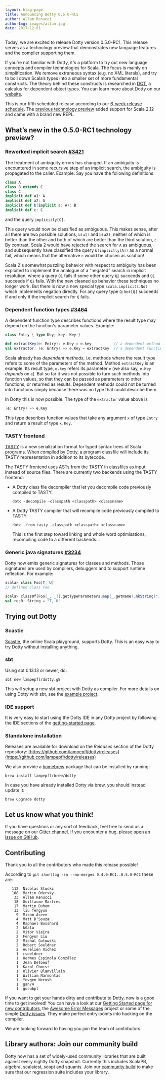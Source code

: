 ```yaml
---
layout: blog-page
title: Announcing Dotty 0.5.0-RC1
author: Allan Renucci
authorImg: images/allan.jpg
date: 2017-12-01
---
```


Today, we are excited to release Dotty version 0.5.0-RC1. This release
serves as a technology preview that demonstrates new language features
and the compiler supporting them.

If you’re not familiar with Dotty, it's a platform to try out new language concepts and compiler
technologies for Scala. The focus is mainly on simplification. We remove extraneous syntax
(e.g. no XML literals), and try to boil down Scala’s types into a smaller set of more fundamental
constructs. The theory behind these constructs is researched in
[DOT](https://infoscience.epfl.ch/record/215280), a calculus for dependent object types.
You can learn more about Dotty on our [website](http://dotty.epfl.ch).

<!--more-->

This is our fifth scheduled release according to our [6-week release schedule](https://dotty.epfl.ch/docs/usage/version-numbers.html).
The [previous technology preview](/_blog/_posts/2017-10-16-fourth-dotty-milestone-release.html) added
support for Scala 2.12 and came with a brand new REPL.

## What’s new in the 0.5.0-RC1 technology preview?

### Reworked implicit search [#3421](https://github.com/lampepfl/dotty/pull/3421)
The treatment of ambiguity errors has changed. If an ambiguity is encountered
in some recursive step of an implicit search, the ambiguity is propagated to the caller.
Example: Say you have the following definitions:

```scala
class A
class B extends C
class C
implicit def a1: A
implicit def a2: A
implicit def b(implicit a: A): B
implicit def c: C
```

and the query `implicitly[C]`.

This query would now be classified as ambiguous. This makes sense, after all
there are two possible solutions, `b(a1)` and `b(a2)`, neither of which is better
than the other and both of which are better than the third solution, `c`.
By contrast, Scala 2 would have rejected the search for `A` as
ambiguous, and subsequently have classified the query `b(implictly[A])` as a normal fail,
which means that the alternative `c` would be chosen as solution!

Scala 2's somewhat puzzling behavior with respect to ambiguity has been exploited to implement
the analogue of a "negated" search in implicit resolution, where a query `Q1` fails if some other
query `Q2` succeeds and `Q1` succeeds if `Q2` fails. With the new cleaned up behavior these
techniques no longer work. But there is now a new special type `scala.implicits.Not` which
implements negation directly. For any query type `Q`: `Not[Q]` succeeds if and only if the
implicit search for `Q` fails.

### Dependent function types [#3464](https://github.com/lampepfl/dotty/pull/3464)
A dependent function type describes functions where the result type may depend
on the function's parameter values. Example:

```scala
class Entry { type Key; key: Key }

def extractKey(e: Entry): e.Key = e.key          // a dependent method
val extractor: (e: Entry) => e.Key = extractKey  // a dependent function value
```

Scala already has _dependent methods_, i.e. methods where the result
type refers to some of the parameters of the method. Method
`extractKey` is an example. Its result type, `e.key` refers its
parameter `e` (we also say, `e.Key` _depends_ on `e`). But so far it
was not possible to turn such methods into function values, so that
they can be passed as parameters to other functions, or returned as
results. Dependent methods could not be turned into functions simply
because there was no type that could describe them.

In Dotty this is now possible. The type of the `extractor` value above is

```scala
(e: Entry) => e.Key
```

This type describes function values that take any argument `x` of type
`Entry` and return a result of type `x.Key`.

### TASTY frontend
[TASTY](https://docs.google.com/document/d/1Wp86JKpRxyWTqUU39H40ZdXOlacTNs20aTj7anZLQDw/edit) is a
new serialization format for typed syntax trees of Scala programs. When compiled by Dotty, a program
classfile will include its TASTY representation in addition to its bytecode.

The TASTY frontend uses ASTs from the TASTY in classfiles as input instead of source files. There
are currently two backends using the TASTY frontend:

 - A Dotty class file decompiler that let you decompile code previously compiled to TASTY:

   ```shell
   dotc -decompile -classpath <classpath> <classname>
   ```

 - A Dotty TASTY compiler that will recompile code previously compiled to TASTY:

   ```shell
   dotc -from-tasty -classpath <classpath> <classname>
   ```

   This is the first step toward linking and whole word optimisations, recompiling code to a
   different backends...

### Generic java signatures [#3234](https://github.com/lampepfl/dotty/pull/3234)
Dotty now emits generic signatures for classes and methods. Those signatures are used by compilers,
debuggers and to support runtime reflection. For example:

```scala
scala> class Foo[T, U]
// defined class Foo

scala> classOf[Foo[_, _]].getTypeParameters.map(_.getName).mkString(", ")
val res0: String = "T, U"
```

## Trying out Dotty
### Scastie
[Scastie], the online Scala playground, supports Dotty.
This is an easy way to try Dotty without installing anything.

### sbt
Using sbt 0.13.13 or newer, do:

```shell
sbt new lampepfl/dotty.g8
```

This will setup a new sbt project with Dotty as compiler. For more details on
using Dotty with sbt, see the
[example project](https://github.com/lampepfl/dotty-example-project).

### IDE support
It is very easy to start using the Dotty IDE in any Dotty project by following
the IDE sections of the [getting-started page](https://docs.scala-lang.org/scala3/getting-started.html).


### Standalone installation
Releases are available for download on the _Releases_
section of the Dotty repository:
[https://github.com/lampepfl/dotty/releases](https://github.com/lampepfl/dotty/releases)

We also provide a [homebrew](https://brew.sh/) package that can be installed by running:

```shell
brew install lampepfl/brew/dotty
```

In case you have already installed Dotty via brew, you should instead update it:

```shell
brew upgrade dotty
```

## Let us know what you think!
If you have questions or any sort of feedback, feel free to send us a message on our
[Gitter channel](https://gitter.im/lampepfl/dotty). If you encounter a bug, please
[open an issue on GitHub](https://github.com/lampepfl/dotty/issues/new).

## Contributing
Thank you to all the contributors who made this release possible!

According to `git shortlog -sn --no-merges 0.4.0-RC1..0.5.0-RC1` these are:

```
   112  Nicolas Stucki
   108  Martin Odersky
    33  Allan Renucci
    18  Guillaume Martres
    17  Martin Duhem
    13  liu fengyun
     9  Miron Aseev
     4  Matt D'Souza
     4  Raphael Bosshard
     2  k0ala
     2  Vitor Vieira
     2  Fengyun Liu
     2  Michal Gutowski
     2  Robert Soeldner
     2  Aurélien Richez
     1  rsoeldner
     1  Hermes Espínola González
     1  Jean Detoeuf
     1  Karol Chmist
     1  Olivier Blanvillain
     1  William Narmontas
     1  Yevgen Nerush
     1  gan74
     1  gosubpl
```

If you want to get your hands dirty and contribute to Dotty, now is a good time to get involved!
You can have a look at our [Getting Started page for new contributors](https://dotty.epfl.ch/docs/contributing/getting-started.html),
the [Awesome Error Messages](http://scala-lang.org/blog/2016/10/14/dotty-errors.html) project or some of
the simple [Dotty issues](https://github.com/lampepfl/dotty/issues?q=is%3Aissue+is%3Aopen+label%3Aexp%3Anovice).
They make perfect entry-points into hacking on the compiler.

We are looking forward to having you join the team of contributors.

## Library authors: Join our community build
Dotty now has a set of widely-used community libraries that are built against every nightly Dotty
snapshot. Currently this includes ScalaPB, algebra, scalatest, scopt and squants.
Join our [community build](https://github.com/lampepfl/dotty-community-build)
to make sure that our regression suite includes your library.


[Scastie]: https://scastie.scala-lang.org/?target=dotty

[@odersky]: https://github.com/odersky
[@DarkDimius]: https://github.com/DarkDimius
[@smarter]: https://github.com/smarter
[@felixmulder]: https://github.com/felixmulder
[@nicolasstucki]: https://github.com/nicolasstucki
[@liufengyun]: https://github.com/liufengyun
[@OlivierBlanvillain]: https://github.com/OlivierBlanvillain
[@biboudis]: https://github.com/biboudis
[@allanrenucci]: https://github.com/allanrenucci
